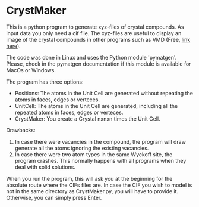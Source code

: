 # CrystMaker
This is a python program to generate xyz-files of crystal compounds. As input data you only need a cif file. The xyz-files are useful to display an image of the crystal compounds in other programs such as VMD (Free, <a href="https://www.ks.uiuc.edu/Research/vmd/">link here</a>).

The code was done in Linux and uses the Python module 'pymatgen'. Please, check in the pymatgen documentation if this module is available for MacOs or Windows.

The program has three options:

<ul>
  <li>Positions: The atoms in the Unit Cell are generated without repeating the atoms in faces, edges or verteces.</li>
  <li>UnitCell: The atoms in the Unit Cell are generated, including all the repeated atoms in faces, edges or verteces.</li>
  <li>CrystMaker: You create a Crystal nxnxn times the Unit Cell.</li>
</ul>

Drawbacks:
<ol>
  <li>In case there were vacancies in the compound, the program will draw generate all the atoms ignoring the existing vacancies.</li>
  <li>In case there were two atom types in the same Wyckoff site, the program crashes. This normally happens with all programs when they deal with solid solutions.</li>
</ol>

When you run the program, this will ask you at the beginning for the absolute route where the CIFs files are. In case the CIF you wish to model is not in the same directory as CrystMaker.py, you will have to provide it. Otherwise, you can simply press Enter.
